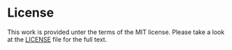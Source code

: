 # License
This work is provided unter the terms of the MIT license. Please take a look at the [LICENSE](https://github.com/klaus-thorres/rpmetaller-editor/blob/main/LICENSE)
file for the full text.
